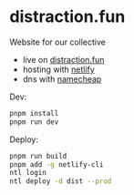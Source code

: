 # distraction.fun

Website for our collective

- live on [distraction.fun](https://distraction.fun)
- hosting with [netlify](https://app.netlify.com/sites/distraction-collective/overview)
- dns with [namecheap](https://ap.www.namecheap.com/domains/domaincontrolpanel/distraction.fun/domain)

Dev:

```sh
pnpm install
pnpm run dev
```

Deploy:

```sh
pnpm run build
pnpm add -g netlify-cli
ntl login
ntl deploy -d dist --prod
```
